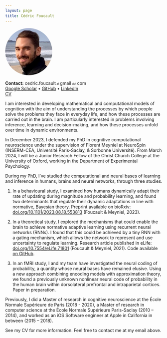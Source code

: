 ```yaml
---
layout: page
title: Cédric Foucault
---
```


<!-- ![Cédric Foucault](/assets/cedric_foucault_face_picture.jpg) -->
<img src="/assets/cedric_foucault_face_picture.jpg" alt="Cédric Foucault" style="border-radius:50%; max-width: 30%;">

**Contact:** cedric.foucault<span style="font-size: 66%;"> at </span>gmail<span style="font-size: 66%;"> dot </span>com <br/>
[Google Scholar](https://scholar.google.com/citations?user=3sU72sMAAAAJ) • [GitHub](https://github.com/cedricfoucault) • [LinkedIn](https://www.linkedin.com/in/cedricfoucault) <br/>
[CV](/assets/CV_en_Cedric_Foucault_2023.pdf)

I am interested in developing mathematical and computational models of cognition with the aim of understanding the processes by which people solve the problems they face in everyday life, and how these processes are carried out in the brain. I am particularly interested in problems involving inference, learning and decision-making, and how these processes unfold over time in dynamic environments.

In December 2023, I defended my PhD in cognitive computational neuroscience under the supervision of Florent Meyniel at NeuroSpin (INSERM-CEA, Université Paris-Saclay, & Sorbonne Université). From March 2024, I will be a Junior Research Fellow of the Christ Church College at the University of Oxford, working in the Department of Experimental Psychology.

During my PhD, I’ve studied the computational and neural bases of learning and inference in humans, brains and neural networks, through three studies.

1. In a behavioural study, I examined how humans dynamically adapt their rate of updating during magnitude and probability learning, and found two determinants that regulate their dynamic adaptations in line with normative, Bayesian theory.
Preprint available on bioRxiv: [doi.org/10.1101/2023.08.18.553813](https://doi.org/10.1101/2023.08.18.553813) (Foucault & Meyniel, 2023).

2. In a theoretical study, I explored the mechanisms that could enable the brain to achieve normative adaptive learning using recurrent neural networks (RNNs). I found that this could be achieved by a tiny RNN with a gating mechanism, which allows the network to represent and use uncertainty to regulate learning. Research article published in eLife: [doi.org/10.7554/eLife.71801](https://doi.org/10.7554/eLife.71801) (Foucault & Meyniel, 2021). Code available [on GitHub](https://github.com/cedricfoucault/networks_for_sequence_prediction).

3. In an fMRI study, I and my team have investigated the neural coding of probability, a quantity whose neural bases have remained elusive. Using a new approach combining encoding models with approximation theory, we found a previously unknown nonlinear neural code of probability in the human brain within dorsolateral prefrontal and intraparietal cortices. Paper in preparation.

Previously, I did a Master of research in cognitive neuroscience at the École Normale Supérieure de Paris (2018 - 2020), a Master of research in computer science at the École Normale Supérieure Paris-Saclay (2010 – 2014), and worked as an iOS Software engineer at Apple in California in between (2015 – 2018).

See my CV for more information. Feel free to contact me at my email above.
